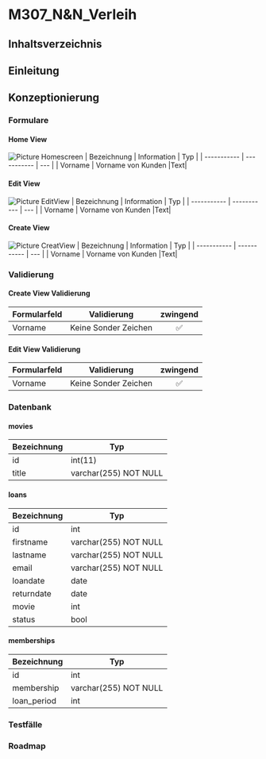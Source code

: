 # M307_N&N_Verleih
## Inhaltsverzeichnis
## Einleitung
## Konzeptionierung
### Formulare
#### Home View
![Picture Homescreen](https://github.com/SwissPvP2003/M307_N-N_Verleih/blob/master/documation/WelcomeScreen.png)
| Bezeichnung | Information | Typ |
| ----------- | ----------- | --- |
| Vorname | Vorname von Kunden |Text|
#### Edit View
![Picture EditView](https://github.com/SwissPvP2003/M307_N-N_Verleih/blob/master/documation/EditScreen.png)
| Bezeichnung | Information | Typ |
| ----------- | ----------- | --- |
| Vorname | Vorname von Kunden |Text|
#### Create View
![Picture CreatView](https://github.com/SwissPvP2003/M307_N-N_Verleih/blob/master/documation/AusleihScreen.png)
| Bezeichnung | Information | Typ |
| ----------- | ----------- | --- |
| Vorname | Vorname von Kunden |Text|
### Validierung
#### Create View Validierung
| Formularfeld | Validierung | zwingend |
| ----------- | ----------- | :---: |
| Vorname | Keine Sonder Zeichen |✅|
#### Edit View Validierung
| Formularfeld | Validierung | zwingend |
| ----------- | ----------- | :---: |
| Vorname | Keine Sonder Zeichen |✅|
### Datenbank
#### movies
| Bezeichnung | Typ |
| ----------- | ----------- |
| id | int(11) |
| title | varchar(255) NOT NULL|
#### loans
| Bezeichnung | Typ |
| ----------- | ----------- |
| id | int |
| firstname | varchar(255) NOT NULL|
| lastname | varchar(255) NOT NULL|
| email | varchar(255) NOT NULL|
| loandate | date |
| returndate | date |
| movie | int |
| status | bool |

#### memberships 
| Bezeichnung | Typ |
| ----------- | ----------- |
| id | int |
| membership	 | varchar(255) NOT NULL |
| loan_period | int |
### Testfälle
### Roadmap
